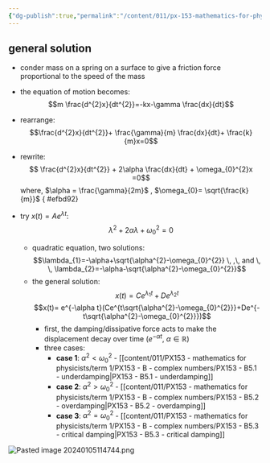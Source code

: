 ```yaml
---
{"dg-publish":true,"permalink":"/content/011/px-153-mathematics-for-physicists/term-1/px-153-b-complex-numbers/px-153-b5-application-describing-damped-smh/","created":"2024-10-01T18:27:09.084+01:00","updated":"2024-11-26T19:36:38.519+00:00"}
---
```


## general solution
- conder mass on a spring on a surface to give a friction force proportional to the speed of the mass
- the equation of motion becomes: 
$$m \frac{d^{2}x}{dt^{2}}=-kx-\gamma \frac{dx}{dt}$$
- rearrange: 
$$\frac{d^{2}x}{dt^{2}}+ \frac{\gamma}{m} \frac{dx}{dt}+ \frac{k}{m}x=0$$
- rewrite: 
$$ \frac{d^{2}x}{dt^{2}} + 2\alpha \frac{dx}{dt} + \omega_{0}^{2}x =0$$
		where, $\alpha = \frac{\gamma}{2m}$ , $\omega_{0}= \sqrt{\frac{k}{m}}$ 
{ #efbd92}

- try $x(t)=Ae^{\lambda t}$: 
$$\lambda^{2}+ 2\alpha \lambda + \omega_{0}^{2}=0$$
	- quadratic equation, two solutions: 
	$$\lambda_{1}=-\alpha+\sqrt{\alpha^{2}-\omega_{0}^{2}} \, ,\, and \, \, \lambda_{2}=-\alpha-\sqrt{\alpha^{2}-\omega_{0}^{2}}$$
	- the general solution: 
	$$x(t)=Ce^{\lambda_{1}t}+De^{\lambda_{2}t}$$
	$$x(t)= e^{-\alpha t}(Ce^{t\sqrt{\alpha^{2}-\omega_{0}^{2}}}+De^{-t\sqrt{\alpha^{2}-\omega_{0}^{2}}})$$
		- first, the damping/dissipative force acts to make the displacement decay over time ($e^{-\alpha t}$, $\alpha\in \mathbb R$)
		- three cases:
			- **case 1**: $\alpha^2<\omega_{0}^{2}$ - [[content/011/PX153 - mathematics for physicists/term 1/PX153 - B - complex numbers/PX153 - B5.1 - underdamping\|PX153 - B5.1 - underdamping]]
			- **case 2**: $\alpha^{2}>\omega_{0}^{2}$ - [[content/011/PX153 - mathematics for physicists/term 1/PX153 - B - complex numbers/PX153 - B5.2 - overdamping\|PX153 - B5.2 - overdamping]]
			- **case 3**: $\alpha^{2}=\omega_{0}^{2}$ - [[content/011/PX153 - mathematics for physicists/term 1/PX153 - B - complex numbers/PX153 - B5.3 - critical damping\|PX153 - B5.3 - critical damping]]

![Pasted image 20240105114744.png](/img/user/pics/Pasted%20image%2020240105114744.png)
